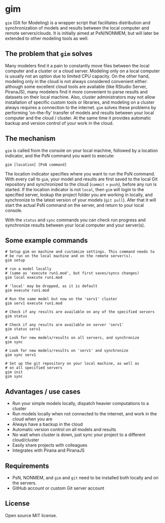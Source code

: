 gim
===

`gim` (GIt for Modeling) is a wrapper script that facilitates distribution and synchronization of models and results between the local computer and remote servers/clouds. It is initially aimed at PsN/NONMEM, but will later be extended to other modeling tools as well.


The problem that `gim` solves
-----------------------------
Many modelers find it a pain to constantly move files between the local computer and a cluster or a cloud server. Modeling only on a local computer is usually not an option due to limited CPU capacity. On the other hand, modeling only in the cloud is not always considered convenient either: although some excellent cloud tools are available (like RStudio Server, PiranaJS), many modelers find it more convenient to parse results and datasets on their local machine. Also, cluster administrators may not allow installation of specific custom tools or libraries, and modeling on a cluster always requires a connection to the internet. `gim` solves these problems by performing 'on-the-fly' transfer of models and results between your local computer and the cloud / cluster. At the same time it provides automatic backup and version control of your work in the cloud.


The mechanism
-------------
`gim` is called from the console on your local machine, followed by a location indicator, and the PsN command you want to execute:

    gim [location] [PsN command]

The location indicator specifies where you want to run the PsN command. With every call to `gim`, your model and results are first saved to the local Git repository and synchronized to the cloud (`commit` + `push`), before any run is started. If the location indicator is not `local`, then `gim` will login to the specified server, lookup the project folder you are working in locally, and synchronize to the latest version of your models (`git pull`). Afer that it will start the actual PsN command on the server, and return to your local console. 

With the `status` and `sync` commands you can check run progress and synchronize results between your local computer and your server(s).

Some example commands
---------------------

    # Setup gim on machine and customize settings. This command needs to 
    # be run on the local machine and on the remote server(s).
    gim setup

    # run a model locally 
    # (same as 'execute run1.mod', but first saves/syncs changes)
    gim local execute run1.mod    

    # 'local' may be dropped, as it is default
    gim execute run1.mod    

    # Run the same model but now on the 'serv1' cluster
    gim serv1 execute run1.mod 

    # Check if any results are available on any of the specified servers
    gim status

    # Check if any results are available on server 'serv1'
    gim status serv1

    # Look for new models/results on all servers, and synchronize
    gim sync

    # Look for new models/results on 'serv1' and synchronize 
    gim sync serv1

    # Set up the git repository on your local machine, as well as
    # on all specified servers
    gim init 
    gim sync


Advantages / use cases
----------------------
- Run your simple models locally, dispatch heavier computations to a cluster
- Run models locally when not connected to the internet, and work in the cloud when you are
- Always have a backup in the cloud
- Automatic version control on all models and results
- No wait when cluster is down, just sync your project to a different cloud/cluster
- Easily share projects with colleagues
- Integrates with Pirana and PiranaJS


Requirements
------------
- PsN, NONMEM, and `gim` and `git` need to be installed both locally and on the servers.
- GitHub account or custom Git server account


License
-------
Open source MIT license.


